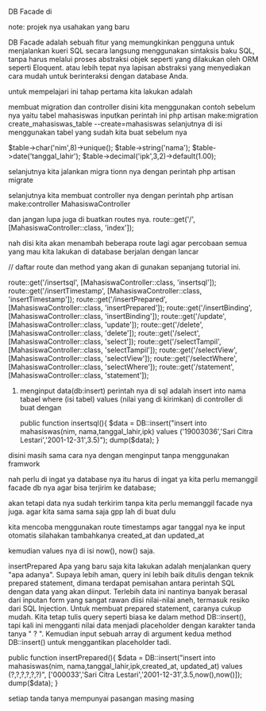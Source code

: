 DB Facade di

note: projek nya usahakan yang baru

DB Facade adalah sebuah fitur yang memungkinkan pengguna untuk menjalankan kueri SQL secara langsung menggunakan sintaksis baku SQL, tanpa harus melalui proses abstraksi objek seperti yang dilakukan oleh ORM seperti Eloquent.
atau lebih tepat nya lapisan abstraksi yang menyediakan cara mudah untuk berinteraksi dengan database Anda.

untuk mempelajari ini tahap pertama kita lakukan adalah

membuat migration dan controller
disini kita menggunakan contoh sebelum nya yaitu tabel mahasiswas
inputkan perintah ini
php artisan make:migration create_mahasiswas_table --create=mahasiswas
selanjutnya di isi menggunakan tabel yang sudah kita buat sebelum nya

$table->char('nim',8)->unique();
$table->string('nama');
$table->date('tanggal_lahir');
$table->decimal('ipk',3,2)->default(1.00);

selanjutnya kita jalankan migra
tionn nya dengan perintah
php artisan migrate

selanjutnya kita membuat controller nya dengan perintah
php artisan make:controller MahasiswaController

dan jangan lupa juga di buatkan routes nya.
route::get('/', [MahasiswaController::class, 'index']);

nah disi kita akan menambah beberapa route lagi
agar percobaan semua yang mau kita lakukan di database berjalan dengan lancar

// daftar route dan method yang akan di gunakan sepanjang tutorial ini.

route::get('/insertsql', [MahasiswaController::class, 'insertsql']);
route::get('/insertTimestamp', [MahasiswaController::class, 'insertTimestamp']);
route::get('/insertPrepared', [MahasiswaController::class, 'insertPrepared']);
route::get('/insertBinding', [MahasiswaController::class, 'insertBinding']);
route::get('/update', [MahasiswaController::class, 'update']);
route::get('/delete', [MahasiswaController::class, 'delete']);
route::get('/select', [MahasiswaController::class, 'select']);
route::get('/selectTampil', [MahasiswaController::class, 'selectTampil']);
route::get('/selectView', [MahasiswaController::class, 'selectView']);
route::get('/selectWhere', [MahasiswaController::class, 'selectWhere']);
route::get('/statement', [MahasiswaController::class, 'statement']);

1. menginput data(db:insert)
perintah nya di sql adalah insert into nama tabael where (isi tabel) values (nilai yang di kirimkan)
di controller di buat dengan

    public function insertsql(){
        $data = DB::insert("insert into mahasiswas(nim, nama,tanggal_lahir,ipk)
        values ('19003036','Sari Citra Lestari','2001-12-31',3.5)");
        dump($data);
    }

disini masih sama cara nya dengan menginput tanpa menggunakan framwork


nah perlu di ingat ya 
database nya itu harus di ingat ya kita perlu memanggil facade db nya agar bisa terjirim ke database;
 
akan tetapi 
data nya sudah terkirim tanpa kita perlu memanggil facade nya juga.
agar kita sama sama saja gpp lah di buat dulu

kita mencoba menggunakan route timestamps
agar tanggal nya ke input otomatis silahakan tambahkanya created_at dan updated_at

kemudian values nya di isi now(), now() saja. 

insertPrepared
Apa yang baru saja kita lakukan adalah menjalankan query "apa adanya". Supaya lebih aman,
query ini lebih baik ditulis dengan teknik prepared statement, dimana terdapat pemisahan
antara perintah SQL dengan data yang akan diinput. Terlebih data ini nantinya banyak berasal
dari inputan form yang sangat rawan diisi nilai-nilai aneh, termasuk resiko dari SQL Injection.
Untuk membuat prepared statement, caranya cukup mudah. Kita tetap tulis query seperti
biasa ke dalam method DB::insert(), tapi kali ini mengganti nilai data menjadi placeholder
dengan karakter tanda tanya " ? ". Kemudian input sebuah array di argument kedua method
DB::insert() untuk menggantikan placeholder tadi. 

public function insertPrepared(){
        $data = DB::insert("insert into mahasiswas(nim, nama,tanggal_lahir,ipk,created_at, updated_at)
        values (?,?,?,?,?,?)", ['000033','Sari Citra Lestari','2001-12-31',3.5,now(),now()]);
        dump($data);
    }

setiap tanda tanya mempunyai pasangan masing masing

